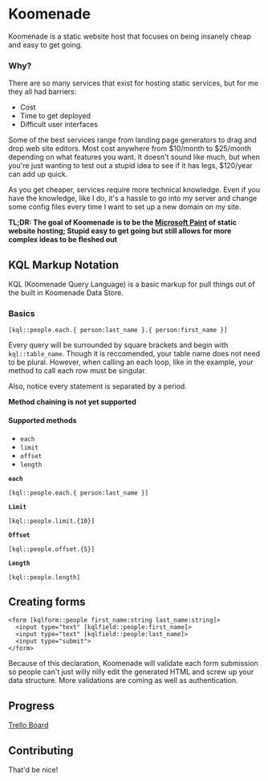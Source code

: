 # Koomenade

Koomenade is a static website host that focuses on being insanely cheap and easy to get going.

### Why?

There are so many services that exist for hosting static services, but for me they all had barriers: 

- Cost
- Time to get deployed
- Difficult user interfaces

Some of the best services range from landing page generators to drag and drop web site editors. Most cost anywhere from $10/month to $25/month depending on what features you want. It doesn't sound like much, but when you're just wanting to test out a stupid idea to see if it has legs, $120/year can add up quick. 

As you get cheaper, services require more technical knowledge. Even if you have the knowledge, like I do, it's a hassle to go into my server and change some config files every time I want to set up a new domain on my site. 

**TL;DR: The goal of Koomenade is to be the [Microsoft Paint](https://www.youtube.com/watch?v=v2g5qbvb7F4) of static website hosting; Stupid easy to get going but still allows for more complex ideas to be fleshed out**

## KQL Markup Notation

KQL (Koomenade Query Language) is a basic markup for pull things out of the built in Koomenade Data Store.

### Basics

```
[kql::people.each.{ person:last_name }.{ person:first_name }]
```

Every query will be surrounded by square brackets and begin with `kql::table_name`. Though it is reccomended, your table name does not need to be plural. However, when calling an each loop, like in the example, your method to call each row must be singular.

Also, notice every statement is separated by a period.

**Method chaining is not yet supported**

#### Supported methods

* `each`
* `limit`
* `offset`
* `length`

**`each`**
```
[kql::people.each.{ person:last_name }]
```

**`Limit`**

```
[kql::people.limit.{10}]
```

**`Offset`**

```
[kql::people.offset.{5}]
```

**`Length`**

```
[kql::people.length]
```

## Creating forms

```
<form [kqlform::people first_name:string last_name:string]>
  <input type="text" [kqlfield::people:first_name]>
  <input type="text" [kqlfield::people:last_name]>
  <input type="submit">
</form>
```

Because of this declaration, Koomenade will validate each form submission so people can't just willy nilly edit the generated HTML and screw up your data structure. More validations are coming as well as authentication.

## Progress

[Trello Board](https://trello.com/b/A5FWe4WK)

## Contributing

That'd be nice!
